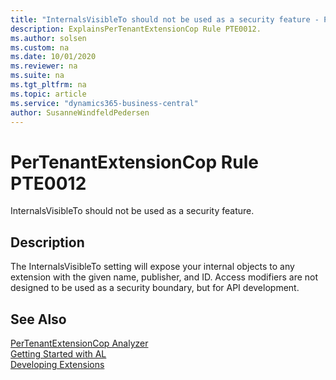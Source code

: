```yaml
---
title: "InternalsVisibleTo should not be used as a security feature - PTE0012."
description: ExplainsPerTenantExtensionCop Rule PTE0012.
ms.author: solsen
ms.custom: na
ms.date: 10/01/2020
ms.reviewer: na
ms.suite: na
ms.tgt_pltfrm: na
ms.topic: article
ms.service: "dynamics365-business-central"
author: SusanneWindfeldPedersen
---
```

[//]: # (START>DO_NOT_EDIT)
[//]: # (IMPORTANT:Do not edit any of the content between here and the END>DO_NOT_EDIT.)
[//]: # (Any modifications should be made in the .xml files in the ModernDev repo.)
# PerTenantExtensionCop Rule PTE0012
InternalsVisibleTo should not be used as a security feature.  

## Description
The InternalsVisibleTo setting will expose your internal objects to any extension with the given name, publisher, and ID. Access modifiers are not designed to be used as a security boundary, but for API development.

[//]: # (IMPORTANT: END>DO_NOT_EDIT)
## See Also  
[PerTenantExtensionCop Analyzer](pertenantextensioncop.md)  
[Getting Started with AL](../devenv-get-started.md)  
[Developing Extensions](../devenv-dev-overview.md)  
